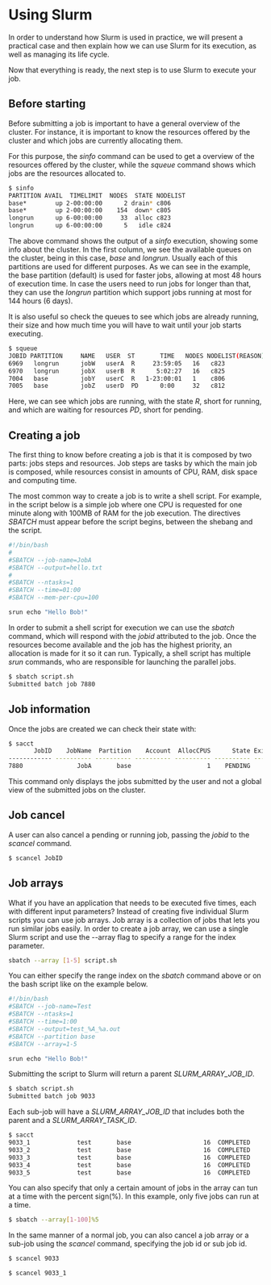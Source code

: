 # Using Slurm

In order to understand how Slurm is used in practice, we will present a practical case and then explain how we can use Slurm for its execution, as well as managing its life cycle.

Now that everything is ready, the next step is to use Slurm to execute your job.

## Before starting

Before submitting a job is important to have a general overview of the cluster. For instance, it is important to know the resources offered by the cluster and which jobs are currently allocating them.

For this purpose, the _sinfo_ command can be used to get a overview of the resources offered by the cluster, while the _squeue_ command shows which jobs are the resources allocated to.

```bash
$ sinfo
PARTITION AVAIL  TIMELIMIT  NODES  STATE NODELIST
base*        up 2-00:00:00      2 drain* c806
base*        up 2-00:00:00    154  down* c805
longrun      up 6-00:00:00     33  alloc c823
longrun      up 6-00:00:00      5   idle c824
```

The above command shows the output of a _sinfo_ execution, showing some info about the cluster. In the first column, we see the available queues on the cluster, being in this case, _base_ and _longrun_. Usually each of this partitions are used for different purposes. As we can see in the example, the base partition (default) is used for faster jobs, allowing at most 48 hours of execution time. In case the users need to run jobs for longer than that, they can use the _longrun_ partition which support jobs running at most for 144 hours (6 days).

It is also useful so check the queues to see which jobs are already running, their size and how much time you will have to wait until your job starts executing. 

```bash
$ squeue
JOBID PARTITION     NAME   USER  ST       TIME   NODES NODELIST(REASON)
6969   longrun 		jobW   userA  R     23:59:05   16 	c823
6970   longrun 		jobX   userB  R      5:02:27   16 	c825
7004   base   		jobY   userC  R   1-23:00:01   1 	c806
7005   base    		jobZ   userD  PD      0:00     32 	c812
```
 
Here, we can see which jobs are running, with the state *R*, short for running, and which are waiting for resources *PD*, short for pending.


## Creating a job

The first thing to know before creating a job is that it is composed by two parts: jobs steps and resources. Job steps are tasks by which the main job is composed, while resources consist in amounts of CPU, RAM, disk space and computing time.

The most common way to create a job is to write a shell script. For example, in the script below is a simple job where one CPU is requested for one minute along with 100MB of RAM for the job execution. The directives *SBATCH* must appear before the script begins, between the shebang and the script.

```bash
#!/bin/bash
#
#SBATCH --job-name=JobA
#SBATCH --output=hello.txt
#
#SBATCH --ntasks=1
#SBATCH --time=01:00
#SBATCH --mem-per-cpu=100

srun echo "Hello Bob!"
```

In order to submit a shell script for execution we can use the _sbatch_ command, which will respond with the _jobid_ attributed to the job. Once the resources become available and the job has the highest priority, an allocation is made for it so it can run. Typically, a shell script has multiple _srun_ commands, who are responsible for launching the parallel jobs.

```bash
$ sbatch script.sh 
Submitted batch job 7880
```

## Job information

Once the jobs are created we can check their state with:

```bash
$ sacct
       JobID    JobName  Partition    Account  AllocCPUS      State ExitCode 
------------ ---------- ---------- ---------- ---------- ---------- -------- 
7880               JobA       base                     1    PENDING      0:0 
```

This command only displays the jobs submitted by the user and not a global view of the submitted jobs on the cluster.

## Job cancel

A user can also cancel a pending or running job, passing the _jobid_ to the _scancel_ command. 

```bash
$ scancel JobID
```
## Job arrays

What if you have an application that needs to be executed five times, each with different input parameters? Instead of creating five individual Slurm scripts you can use job arrays. Job array is a collection of jobs that lets you run similar jobs easily. In order to create a job array, we can use a single Slurm script and use the --array flag to specify a range for the index parameter.

```bash
sbatch --array [1-5] script.sh
```

You can either specify the range index on the _sbatch_ command above or on the bash script like on the example below.

```bash
#!/bin/bash
#SBATCH --job-name=Test
#SBATCH --ntasks=1
#SBATCH --time=1:00
#SBATCH --output=test_%A_%a.out
#SBATCH --partition base
#SBATCH --array=1-5

srun echo "Hello Bob!"
```

Submitting the script to Slurm will return a parent _SLURM_ARRAY_JOB_ID_.

```bash
$ sbatch script.sh
Submitted batch job 9033
```

Each sub-job will have a _SLURM_ARRAY_JOB_ID_ that includes both the parent and a _SLURM_ARRAY_TASK_ID_.

```bash
$ sacct
9033_1             test       base                    16  COMPLETED      0:0 
9033_2             test       base                    16  COMPLETED      0:0 
9033_3             test       base                    16  COMPLETED      0:0 
9033_4             test       base                    16  COMPLETED      0:0 
9033_5             test       base                    16  COMPLETED      0:0 
```

You can also specify that only a certain amount of jobs in the array can tun at a time with the percent sign(%). In this example, only five jobs can run at a time.

```bash
$ sbatch --array[1-100]%5
```

In the same manner of a normal job, you can also cancel a job array or a sub-job using the _scancel_ command, specifying the job id or sub job id.

```bash
$ scancel 9033

$ scancel 9033_1
```

